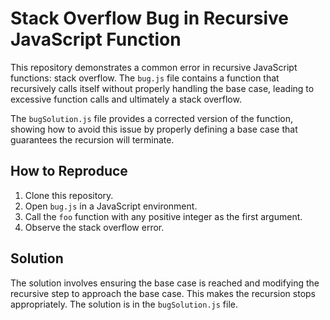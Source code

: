 # Stack Overflow Bug in Recursive JavaScript Function

This repository demonstrates a common error in recursive JavaScript functions: stack overflow.  The `bug.js` file contains a function that recursively calls itself without properly handling the base case, leading to excessive function calls and ultimately a stack overflow.

The `bugSolution.js` file provides a corrected version of the function, showing how to avoid this issue by properly defining a base case that guarantees the recursion will terminate.

## How to Reproduce

1. Clone this repository.
2. Open `bug.js` in a JavaScript environment.
3. Call the `foo` function with any positive integer as the first argument.
4. Observe the stack overflow error.

## Solution

The solution involves ensuring the base case is reached and modifying the recursive step to approach the base case. This makes the recursion stops appropriately. The solution is in the `bugSolution.js` file.
